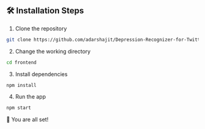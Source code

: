 ## 🛠️ Installation Steps

1. Clone the repository

```bash
git clone https://github.com/adarshajit/Depression-Recognizer-for-Twitter.git
```

2. Change the working directory

```bash
cd frontend
```

3. Install dependencies

```bash
npm install
```

4. Run the app

```bash
npm start
```

🌟 You are all set!

